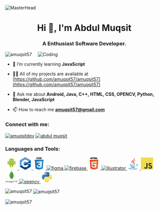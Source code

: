 ![MasterHead](https://raygun.com/blog/images/programming-languages/feature.png)

<h1 align="center">Hi 👋, I'm Abdul Muqsit</h1>
<h3 align="center">A Enthusiast Software Developer.</h3>
<img align="right" alt="Coding" width="400" src="https://favtutor.com/resources/images/live_programming.png">


<p align="left"> <img src="https://komarev.com/ghpvc/?username=amuqsit57&label=Profile%20views&color=0e75b6&style=flat" alt="amuqsit57" /> </p>

- 🌱 I’m currently learning **JavaScript**

- 👨‍💻 All of my projects are available at [https://github.com/amuqsit57/amuqsit57](https://github.com/amuqsit57/amuqsit57)

- 💬 Ask me about **Android, Java, C++, HTML, CSS, OPENCV, Python, Blender, JavaScript**

- 📫 How to reach me **amuqsit57@gmail.com**

<h3 align="left">Connect with me:</h3>
<p align="left">
<a href="https://dev.to/amuqsitdev" target="blank"><img align="center" src="https://raw.githubusercontent.com/rahuldkjain/github-profile-readme-generator/master/src/images/icons/Social/devto.svg" alt="amuqsitdev" height="30" width="40" /></a>
<a href="https://linkedin.com/in/abdul muqsit" target="blank"><img align="center" src="https://raw.githubusercontent.com/rahuldkjain/github-profile-readme-generator/master/src/images/icons/Social/linked-in-alt.svg" alt="abdul muqsit" height="30" width="40" /></a>
</p>

<h3 align="left">Languages and Tools:</h3>
<p align="left"> <a href="https://developer.android.com" target="_blank" rel="noreferrer"> <img src="https://raw.githubusercontent.com/devicons/devicon/master/icons/android/android-original-wordmark.svg" alt="android" width="40" height="40"/> </a> <a href="https://www.w3schools.com/cpp/" target="_blank" rel="noreferrer"> <img src="https://raw.githubusercontent.com/devicons/devicon/master/icons/cplusplus/cplusplus-original.svg" alt="cplusplus" width="40" height="40"/> </a> <a href="https://www.w3schools.com/css/" target="_blank" rel="noreferrer"> <img src="https://raw.githubusercontent.com/devicons/devicon/master/icons/css3/css3-original-wordmark.svg" alt="css3" width="40" height="40"/> </a> <a href="https://www.figma.com/" target="_blank" rel="noreferrer"> <img src="https://www.vectorlogo.zone/logos/figma/figma-icon.svg" alt="figma" width="40" height="40"/> </a> <a href="https://firebase.google.com/" target="_blank" rel="noreferrer"> <img src="https://www.vectorlogo.zone/logos/firebase/firebase-icon.svg" alt="firebase" width="40" height="40"/> </a> <a href="https://www.w3.org/html/" target="_blank" rel="noreferrer"> <img src="https://raw.githubusercontent.com/devicons/devicon/master/icons/html5/html5-original-wordmark.svg" alt="html5" width="40" height="40"/> </a> <a href="https://www.adobe.com/in/products/illustrator.html" target="_blank" rel="noreferrer"> <img src="https://www.vectorlogo.zone/logos/adobe_illustrator/adobe_illustrator-icon.svg" alt="illustrator" width="40" height="40"/> </a> <a href="https://www.java.com" target="_blank" rel="noreferrer"> <img src="https://raw.githubusercontent.com/devicons/devicon/master/icons/java/java-original.svg" alt="java" width="40" height="40"/> </a> <a href="https://developer.mozilla.org/en-US/docs/Web/JavaScript" target="_blank" rel="noreferrer"> <img src="https://raw.githubusercontent.com/devicons/devicon/master/icons/javascript/javascript-original.svg" alt="javascript" width="40" height="40"/> </a> <a href="https://www.mongodb.com/" target="_blank" rel="noreferrer"> <img src="https://raw.githubusercontent.com/devicons/devicon/master/icons/mongodb/mongodb-original-wordmark.svg" alt="mongodb" width="40" height="40"/> </a> <a href="https://opencv.org/" target="_blank" rel="noreferrer"> <img src="https://www.vectorlogo.zone/logos/opencv/opencv-icon.svg" alt="opencv" width="40" height="40"/> </a> <a href="https://www.python.org" target="_blank" rel="noreferrer"> <img src="https://raw.githubusercontent.com/devicons/devicon/master/icons/python/python-original.svg" alt="python" width="40" height="40"/> </a> </p>

<p><img align="left" src="https://github-readme-stats.vercel.app/api/top-langs?username=amuqsit57&show_icons=true&locale=en&layout=compact" alt="amuqsit57" /></p>

<p>&nbsp;<img align="center" src="https://github-readme-stats.vercel.app/api?username=amuqsit57&show_icons=true&locale=en" alt="amuqsit57" /></p>

<p><img align="center" src="https://github-readme-streak-stats.herokuapp.com/?user=amuqsit57&" alt="amuqsit57" /></p>
